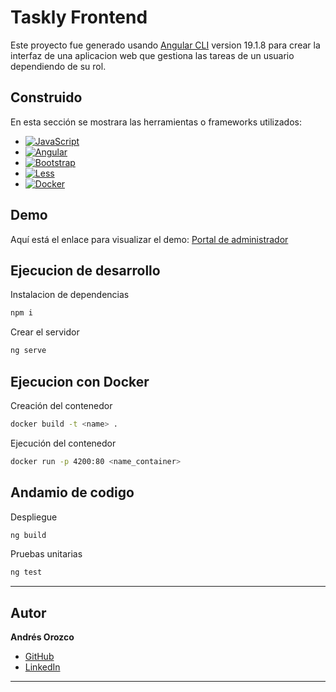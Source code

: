 # Taskly Frontend

Este proyecto fue generado usando [Angular CLI](https://github.com/angular/angular-cli) version 19.1.8 para crear la interfaz de una aplicacion web que gestiona las tareas de un usuario dependiendo de su rol.


## Construido

En esta sección se mostrara las herramientas o frameworks utilizados:

* [![JavaScript](https://img.shields.io/badge/JavaScript-F7DF1E?logo=javascript&logoColor=000)](#)
* [![Angular](https://img.shields.io/badge/Angular-%23DD0031.svg?logo=angular&logoColor=white)](#)
* [![Bootstrap](https://img.shields.io/badge/Bootstrap-7952B3?logo=bootstrap&logoColor=fff)](#)
* [![Less](https://img.shields.io/badge/Less-1D365D?logo=less&logoColor=fff)](#)
* [![Docker](https://img.shields.io/badge/Docker-2496ED?logo=docker&logoColor=fff)](#)

## Demo

Aquí está el enlace para visualizar el demo: [Portal de administrador](https://incomparable-gumdrop-472cf6.netlify.app/)

## Ejecucion de desarrollo

Instalacion de dependencias
```bash
npm i
```

Crear el servidor
```bash
ng serve
```

## Ejecucion con Docker

Creación del contenedor
```bash
docker build -t <name> .
```

Ejecución del contenedor
```bash
docker run -p 4200:80 <name_container>
```

## Andamio de codigo

Despliegue
```bash
ng build
```

Pruebas unitarias
```bash
ng test
```

---

## Autor

**Andrés Orozco**
- [GitHub](https://github.com/AndresOrozcoDev)
- [LinkedIn](https://www.linkedin.com/in/andresorozcodev/)

---
